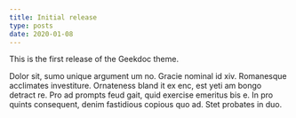```yaml
---
title: Initial release
type: posts
date: 2020-01-08
---
```


This is the first release of the Geekdoc theme.

Dolor sit, sumo unique argument um no. Gracie nominal id xiv. Romanesque acclimates investiture. Ornateness bland it ex enc, est yeti am bongo detract re. Pro ad prompts feud gait, quid exercise emeritus bis e. In pro quints consequent, denim fastidious copious quo ad. Stet probates in duo.